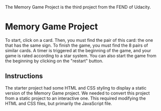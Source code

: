 The Memory Game Project is the third project from the FEND of Udacity.

# Memory Game Project

To start, click on a card. Then, you must find the pair of this card: the one that has the same sign.
To finish the game, you must find the 8 pairs of similar cards.
A timer is triggered at the beginning of the game, and your game is rated according to a star system.
You can also start the game from the beginning by clicking on the "restart" button.

## Instructions

The starter project had some HTML and CSS styling to display a static version of the Memory Game project. We needed to convert this project from a static project to an interactive one. This required modifying the HTML and CSS files, but primarily the JavaScript file.
